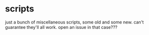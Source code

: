 # scripts

just a bunch of miscellaneous scripts, some old and some new. can't guarantee
they'll all work. open an issue in that case???
